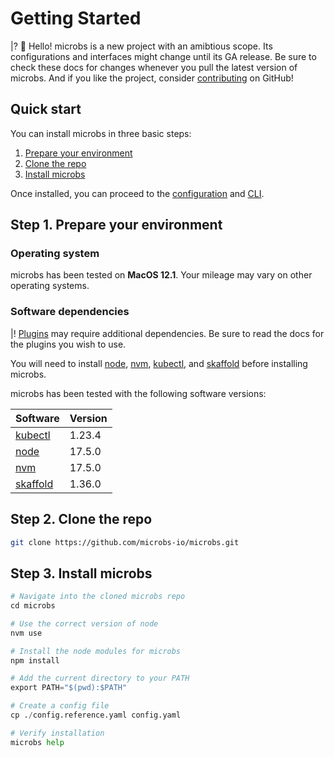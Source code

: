 # [](getting-started)Getting Started

|? 👋 Hello! microbs is a new project with an amibtious scope. Its configurations and interfaces might change until its GA release. Be sure to check these docs for changes whenever you pull the latest version of microbs. And if you like the project, consider [contributing](http://github.com/microbs-io/microbs) on GitHub!


## [](quick-start)Quick start

You can install microbs in three basic steps:

1. [Prepare your environment](#step-1)
2. [Clone the repo](#step-2)
3. [Install microbs](#step-3)

Once installed, you can proceed to the [configuration](/docs/usage/configuration) and [CLI](/docs/usage/cli).


## [](step-1)Step 1. Prepare your environment

### Operating system

microbs has been tested on **MacOS 12.1**. Your mileage may vary on other operating systems.

### Software dependencies

|! [Plugins](/docs/plugins) may require additional dependencies. Be sure to read the docs for the plugins you wish to use.

You will need to install [node](https://nodejs.org/en/download/), [nvm](https://github.com/nvm-sh/nvm), [kubectl](https://kubernetes.io/docs/tasks/tools/), and [skaffold](https://skaffold.dev/docs/install/) before installing microbs.

microbs has been tested with the following software versions:

|Software|Version|
|------|-----|
|[kubectl](https://kubernetes.io/docs/tasks/tools/)|1.23.4|
|[node](https://nodejs.org/en/download/)|17.5.0|
|[nvm](https://github.com/nvm-sh/nvm)|17.5.0|
|[skaffold](https://skaffold.dev/docs/install/)|1.36.0|


## [](step-2)Step 2. Clone the repo

```sh
git clone https://github.com/microbs-io/microbs.git
```


## [](step-3)Step 3. Install microbs

```python
# Navigate into the cloned microbs repo
cd microbs

# Use the correct version of node
nvm use

# Install the node modules for microbs
npm install

# Add the current directory to your PATH
export PATH="$(pwd):$PATH"

# Create a config file
cp ./config.reference.yaml config.yaml

# Verify installation
microbs help
```
